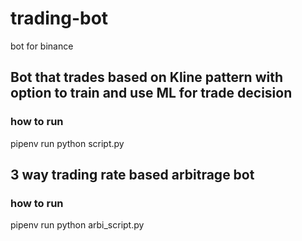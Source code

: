 # trading-bot
bot for binance
## Bot that trades based on Kline pattern with option to train and use ML for trade decision
### how to run
pipenv run python script.py

## 3 way trading rate based arbitrage bot
### how to run
pipenv run python arbi_script.py
